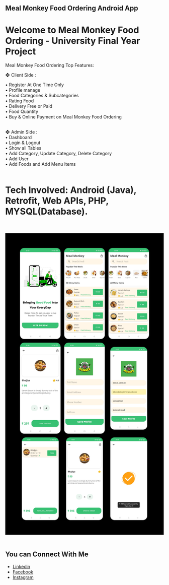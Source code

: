 ## Meal Monkey Food Ordering Android App

# Welcome to Meal Monkey Food Ordering - University Final Year Project<br/>

Meal Monkey Food Ordering Top Features:<br/>

❖ Client Side : <br/>

• Register At One Time Only<br/>
• Profile manage<br/>
• Food Categories & Subcategories<br/>
• Rating Food<br/>
• Delivery Free or Paid<br/>
• Food Quantity<br/>
• Buy & Online Payment on Meal Monkey Food Ordering<br/><br/>

❖ Admin Side : <br/>
• Dashboard<br/>
• Login & Logout <br/>
• Show all Tables<br/>
• Add Category, Update Category, Delete Category <br/>
• Add User<br/>
• Add Foods and Add Menu Items<br/><br/>

# Tech Involved: Android (Java), Retrofit, Web APIs, PHP, MYSQL(Database).<br/><br/>

<img src="https://github.com/akshay0077/Meal-Monkey-Food-Ordering-Android-App/blob/Working/SCREEN-SHOT/combine_images%20(1).png">
<br/><br/>



## You can Connect With Me

- [Linkedin](https://www.linkedin.com/in/kherakshay/)
- [Facebook](https://www.facebook.com/profile.php?id=100076613231212)
- [Instagram](https://www.instagram.com/akshay_kher243/)

